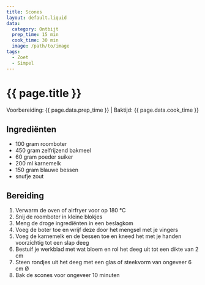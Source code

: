 ```yaml
---
title: Scones
layout: default.liquid
data:
  category: Ontbijt
  prep_time: 15 min
  cook_time: 30 min
  image: /path/to/image
tags:
  - Zoet
  - Simpel
---
```

# {{ page.title }}

Voorbereiding: {{ page.data.prep_time }} | Baktijd: {{ page.data.cook_time }}

## Ingrediënten
- 100 gram roomboter
- 450 gram zelfrijzend bakmeel
- 60 gram poeder suiker
- 200 ml karnemelk
- 150 gram blauwe bessen
- snufje zout

## Bereiding
1. Verwarm de oven of airfryer voor op 180 °C
2. Snij de roomboter in kleine blokjes
3. Meng de droge ingrediënten in een beslagkom
4. Voeg de boter toe en wrijf deze door het mengsel met je vingers
5. Voeg de karnemelk en de bessen toe en kneed het met je handen voorzichtig tot een slap deeg
6. Bestuif je werkblad met wat bloem en rol het deeg uit tot een dikte van 2 cm
7. Steen rondjes uit het deeg met een glas of steekvorm van ongeveer 6 cm Ø
8. Bak de scones voor ongeveer 10 minuten
